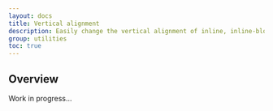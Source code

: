 ```yaml
---
layout: docs
title: Vertical alignment
description: Easily change the vertical alignment of inline, inline-block, inline-table, and table cell elements.
group: utilities
toc: true
---
```


## Overview

Work in progress...
